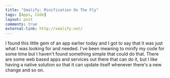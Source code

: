```yaml
---
title: "Smalify: Minification On The Fly"
tags: [Apps, Code]
layout: post
comments: true
external-link: http://smalify.net/
---
```


I found this little gem of an app earlier today and I got to say that it was just what I was looking for and needed. I've been meaning to minify my code for some time but I haven't found something simple that could do that. There are some web based apps and services out there that can do it, but I like having a native solution so that it can update itself whenever there's a new change and so on.

